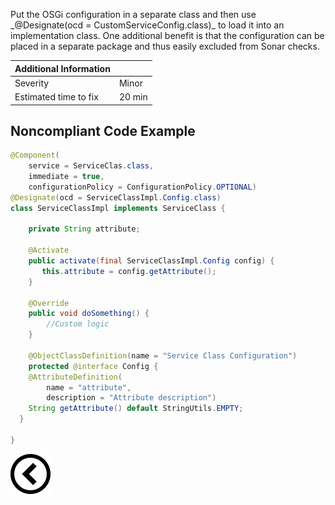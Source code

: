 <p>Put the OSGi configuration in a separate class and then use _@Designate(ocd = CustomServiceConfig.class)_ to load it into an implementation class.
    One additional benefit is that the configuration can be placed in a separate package and thus easily excluded from Sonar checks.</p>

| Additional Information |        |
|------------------------|--------|
| Severity               | Minor  | 
| Estimated time to fix  | 20 min |

<h2>Noncompliant Code Example</h2>

```java
@Component(
    service = ServiceClas.class,
    immediate = true,
    configurationPolicy = ConfigurationPolicy.OPTIONAL)
@Designate(ocd = ServiceClassImpl.Config.class)
class ServiceClassImpl implements ServiceClass {
    
    private String attribute;
    
    @Activate
    public activate(final ServiceClassImpl.Config config) {
       this.attribute = config.getAttribute();
    }
    
    @Override
    public void doSomething() {
        //Custom logic
    }
    
    @ObjectClassDefinition(name = "Service Class Configuration")
    protected @interface Config {
    @AttributeDefinition(
        name = "attribute",
        description = "Attribute description")
    String getAttribute() default StringUtils.EMPTY;
  }

}
```

[![Back to overview](back.svg)](../../README.md)